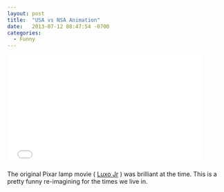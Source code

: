 ```yaml
---
layout: post
title:  "USA vs NSA Animation"
date:   2013-07-12 08:47:54 -0700
categories:
  - Funny
---
```


<iframe class="embedly-embed" src="//cdn.embedly.com/widgets/media.html?src=https%3A%2F%2Fwww.youtube.com%2Fembed%2F55D-ybnYQSs%3Ffeature%3Doembed&url=https%3A%2F%2Fwww.youtube.com%2Fwatch%3Fv%3D55D-ybnYQSs&image=https%3A%2F%2Fi.ytimg.com%2Fvi%2F55D-ybnYQSs%2Fhqdefault.jpg&key=d815972c91e546edb5d2d02e509f8b1c&type=text%2Fhtml&schema=youtube" width="450" height="253" scrolling="no" frameborder="0" allowfullscreen></iframe>

The original Pixar lamp movie ( [Luxo Jr](http://en.wikipedia.org/wiki/Luxo_Jr) ) was brilliant at the time. This is a pretty funny re-imagining for the times we live in.
